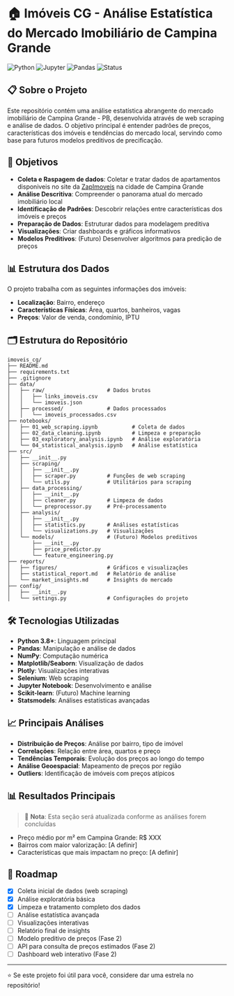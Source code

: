 # 🏠 Imóveis CG - Análise Estatística do Mercado Imobiliário de Campina Grande

![Python](https://img.shields.io/badge/python-v3.8+-blue.svg)
![Jupyter](https://img.shields.io/badge/jupyter-%23FA0F00.svg?style=flat&logo=jupyter&logoColor=white)
![Pandas](https://img.shields.io/badge/pandas-%23150458.svg?style=flat&logo=pandas&logoColor=white)
![Status](https://img.shields.io/badge/status-em_desenvolvimento-yellow)

## 📋 Sobre o Projeto

Este repositório contém uma análise estatística abrangente do mercado imobiliário de Campina Grande - PB, desenvolvida através de web scraping e análise de dados. O objetivo principal é entender padrões de preços, características dos imóveis e tendências do mercado local, servindo como base para futuros modelos preditivos de precificação.

## 🎯 Objetivos

- **Coleta e Raspagem de dados**: Coletar e tratar dados de apartamentos disponiveis no site da [ZapImoveis](www.zapimoveis.com.br) na cidade de Campina Grande
- **Análise Descritiva**: Compreender o panorama atual do mercado imobiliário local
- **Identificação de Padrões**: Descobrir relações entre características dos imóveis e preços
- **Preparação de Dados**: Estruturar dados para modelagem preditiva
- **Visualizações**: Criar dashboards e gráficos informativos
- **Modelos Preditivos**: (Futuro) Desenvolver algoritmos para predição de preços

## 📊 Estrutura dos Dados

O projeto trabalha com as seguintes informações dos imóveis:
- **Localização**: Bairro, endereço
- **Características Físicas**: Área, quartos, banheiros, vagas
- **Preços**: Valor de venda, condomínio, IPTU

## 🗂️ Estrutura do Repositório

```
imoveis_cg/
├── README.md
├── requirements.txt
├── .gitignore
├── data/
│   ├── raw/                    # Dados brutos
│   │   ├── links_imoveis.csv
│   │   └── imoveis.json
│   ├── processed/              # Dados processados
│   │   └── imoveis_processados.csv
├── notebooks/
│   ├── 01_web_scraping.ipynb           # Coleta de dados
│   ├── 02_data_cleaning.ipynb          # Limpeza e preparação
│   ├── 03_exploratory_analysis.ipynb   # Análise exploratória
│   └── 04_statistical_analysis.ipynb   # Análise estatística
├── src/
│   ├── __init__.py
│   ├── scraping/
│   │   ├── __init__.py
│   │   ├── scraper.py          # Funções de web scraping
│   │   └── utils.py            # Utilitários para scraping
│   ├── data_processing/
│   │   ├── __init__.py
│   │   ├── cleaner.py          # Limpeza de dados
│   │   └── preprocessor.py     # Pré-processamento
│   ├── analysis/
│   │   ├── __init__.py
│   │   ├── statistics.py       # Análises estatísticas
│   │   └── visualizations.py   # Visualizações
│   └── models/                 # (Futuro) Modelos preditivos
│       ├── __init__.py
│       ├── price_predictor.py
│       └── feature_engineering.py
├── reports/
│   ├── figures/                # Gráficos e visualizações
│   ├── statistical_report.md   # Relatório de análise
│   └── market_insights.md      # Insights do mercado
├── config/
│   ├── __init__.py
│   └── settings.py             # Configurações do projeto
```

## 🛠️ Tecnologias Utilizadas

- **Python 3.8+**: Linguagem principal
- **Pandas**: Manipulação e análise de dados
- **NumPy**: Computação numérica
- **Matplotlib/Seaborn**: Visualização de dados
- **Plotly**: Visualizações interativas
- **Selenium**: Web scraping
- **Jupyter Notebook**: Desenvolvimento e análise
- **Scikit-learn**: (Futuro) Machine learning
- **Statsmodels**: Análises estatísticas avançadas

## 📈 Principais Análises

- **Distribuição de Preços**: Análise por bairro, tipo de imóvel
- **Correlações**: Relação entre área, quartos e preço
- **Tendências Temporais**: Evolução dos preços ao longo do tempo
- **Análise Geoespacial**: Mapeamento de preços por região
- **Outliers**: Identificação de imóveis com preços atípicos

## 📊 Resultados Principais

> 📝 **Nota**: Esta seção será atualizada conforme as análises forem concluídas

- Preço médio por m² em Campina Grande: R$ XXX
- Bairros com maior valorização: [A definir]
- Características que mais impactam no preço: [A definir]

## 🔮 Roadmap

- [x] Coleta inicial de dados (web scraping)
- [x] Análise exploratória básica
- [x] Limpeza e tratamento completo dos dados
- [ ] Análise estatística avançada
- [ ] Visualizações interativas
- [ ] Relatório final de insights
- [ ] Modelo preditivo de preços (Fase 2)
- [ ] API para consulta de preços estimados (Fase 2)
- [ ] Dashboard web interativo (Fase 2)

-----
⭐ Se este projeto foi útil para você, considere dar uma estrela no repositório!